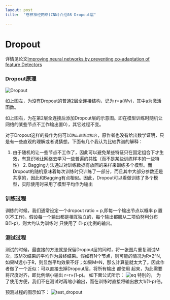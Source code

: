 ```yaml
---
layout: post
title:  "卷积神经网络(CNN)介绍08-Dropout层"

---
```


# Dropout

详情见论文[Improving neural networks by preventing co-adaptation of feature Detectors](https://arxiv.org/abs/1207.0580)

### Dropout原理

![Dropout]({{site.url}}/images/CNN/dropout.png)

如上图左，为没有Dropout的普通2层全连接结构，记为 r=a(Wv)，其中a为激活函数。

如上图右，为在第2层全连接后添加Dropout层的示意图。即在模型训练时随机让网络的某些节点不工作输出置0），其它过程不变。

对于Dropout这样的操作为何可以`防止训练过拟合`，原作者也没有给出数学证明，只是有一些直观的理解或者说猜想。下面有几个我认为比较靠谱的解释：

1. 由于随机的让一些节点不工作了，因此可以避免某些特征只在固定组合下才生效，有意识地让网络去学习一些普遍的共性（而不是某些训练样本的一些特性）
2. Bagging方法通过对训练数据有放回的采样来训练多个模型。而Dropout的随机意味着每次训练时只训练了一部分，而且其中大部分参数还是共享的，因此和Bagging有点相似。因此，Dropout可以看做训练了多个模型，实际使用时采用了模型平均作为输出

### 训练过程
训练的时候，我们通常设定一个dropout ratio = p,即每一个输出节点以概率 p 置0(不工作)。假设每一个输出都是相互独立的，每个输出都服从二项伯努利分布B(1-p)，则大约认为训练时 只使用了 (1-p)比例的输出。

### 测试过程
测试的时候，最直接的方法就是保留Dropout层的同时，将一张图片重复测试M次，取M次结果的平均作为最终结果。假如有N个节点，则可能的情况为R=2^N,如果M远小于R，则显然平均效果不好；如果M≈N，那么计算量就太大了。因此作者做了一个近似：可以直接去掉Dropout层，将所有输出 都使用 起来，为此需要将尺度对齐，即比例缩小输出 r=r×(1-p)。 如下面公式所示：
![eq]({{site.url}}/images/CNN/dropout_eq.png)
特别的， 为了使用方便，我们不在测试时再缩小输出，而在训练时直接将输出放大1/(1-p)倍。

预测过程的图示如下：
![test_dropout]({{site.url}}/images/CNN/dropout2.png)